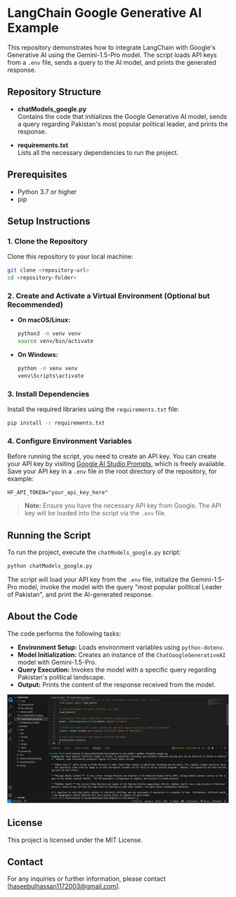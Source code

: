 # LangChain Google Generative AI Example

This repository demonstrates how to integrate LangChain with Google's Generative AI using the Gemini-1.5-Pro model. The script loads API keys from a `.env` file, sends a query to the AI model, and prints the generated response.

## Repository Structure

- **chatModels_google.py**  
  Contains the code that initializes the Google Generative AI model, sends a query regarding Pakistan's most popular political leader, and prints the response.

- **requirements.txt**  
  Lists all the necessary dependencies to run the project.

## Prerequisites

- Python 3.7 or higher
- pip

## Setup Instructions

### 1. Clone the Repository

Clone this repository to your local machine:

```bash
git clone <repository-url>
cd <repository-folder>
```

### 2. Create and Activate a Virtual Environment (Optional but Recommended)

- **On macOS/Linux:**
  ```bash
  python3 -m venv venv
  source venv/bin/activate
  ```
- **On Windows:**
  ```bash
  python -m venv venv
  venv\Scripts\activate
  ```

### 3. Install Dependencies

Install the required libraries using the `requirements.txt` file:

```bash
pip install -r requirements.txt
```

### 4. Configure Environment Variables

Before running the script, you need to create an API key. You can create your API key by visiting [Google AI Studio Prompts](https://aistudio.google.com/prompts/new_chat), which is freely available. Save your API key in a `.env` file in the root directory of the repository, for example:

```env
HF_API_TOKEN="your_api_key_here"
```

> **Note:** Ensure you have the necessary API key from Google. The API key will be loaded into the script via the `.env` file.

## Running the Script

To run the project, execute the `chatModels_google.py` script:

```bash
python chatModels_google.py
```

The script will load your API key from the `.env` file, initialize the Gemini-1.5-Pro model, invoke the model with the query "most popular political Leader of Pakistan", and print the AI-generated response.

## About the Code

The code performs the following tasks:
- **Environment Setup:** Loads environment variables using `python-dotenv`.
- **Model Initialization:** Creates an instance of the `ChatGoogleGenerativeAI` model with Gemini-1.5-Pro.
- **Query Execution:** Invokes the model with a specific query regarding Pakistan's political landscape.
- **Output:** Prints the content of the response received from the model.

<img src="output_chatmodels.jpg" alt="Chat Models Output" width="600">


## License

This project is licensed under the MIT License.

## Contact

For any inquiries or further information, please contact [haseebulhassan1172003@gmail.com].
